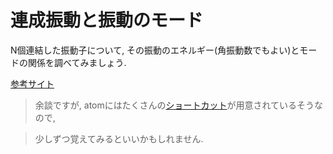 # 連成振動と振動のモード

N個連結した振動子について, その振動のエネルギー(角振動数でもよい)とモードの関係を調べてみましょう.

[参考サイト](http://www1.kiy.jp/~yoka/gameland/Oscillator/Oscillation.html)

> 余談ですが, atomにはたくさんの[ショートカット](https://qiita.com/YusukeHosonuma/items/0f687b16f0d5eeb0c18f)が用意されているそうなので,

> 少しずつ覚えてみるといいかもしれません.
